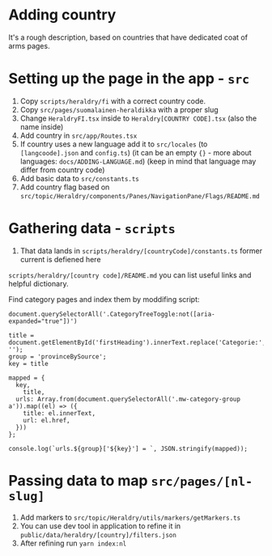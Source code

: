 # Adding country

It's a rough description, based on countries that have dedicated coat of arms pages.

# Setting up the page in the app - `src`

1. Copy `scripts/heraldry/fi` with a correct country code.
2. Copy `src/pages/suomalainen-heraldikka` with a proper slug
3. Change `HeraldryFI.tsx` inside to `Heraldry[COUNTRY CODE].tsx` (also the name inside)
4. Add country in `src/app/Routes.tsx`
5. If country uses a new language add it to `src/locales` (to `[langcoode].json` and `config.ts`) (it can be an empty `{}` - more about languages: `docs/ADDING-LANGUAGE.md`) (keep in mind that language may differ from country code)
6. Add basic data to `src/constants.ts`
7. Add country flag based on `src/topic/Heraldry/components/Panes/NavigationPane/Flags/README.md`

# Gathering data - `scripts`


1. That data lands in `scripts/heraldry/[countryCode]/constants.ts`
former current is defiened here

`scripts/heraldry/[country code]/README.md` you can list useful links and helpful dictionary.

Find category pages and index them by moddifing script:
```
document.querySelectorAll('.CategoryTreeToggle:not([aria-expanded="true"])')

title = document.getElementById('firstHeading').innerText.replace('Categorie:', '');
group = 'provinceBySource';
key = title

mapped = {
  key,
	title,
  urls: Array.from(document.querySelectorAll('.mw-category-group a')).map((el) => ({
    title: el.innerText,
    url: el.href,
  }))
};

console.log(`urls.${group}['${key}'] = `, JSON.stringify(mapped));
```

# Passing data to map `src/pages/[nl-slug]`

1. Add markers to `src/topic/Heraldry/utils/markers/getMarkers.ts`
2. You can use dev tool in application to refine it in `public/data/heraldry/[country]/filters.json`
3. After refining run `yarn index:nl`